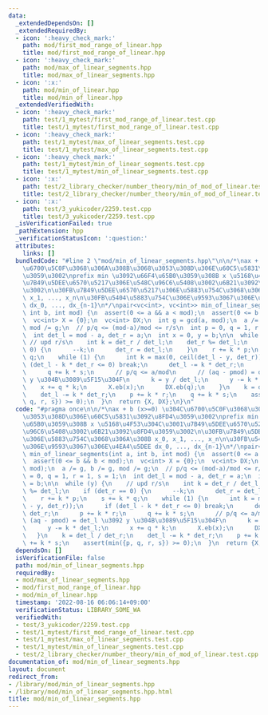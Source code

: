 ```yaml
---
data:
  _extendedDependsOn: []
  _extendedRequiredBy:
  - icon: ':heavy_check_mark:'
    path: mod/first_mod_range_of_linear.hpp
    title: mod/first_mod_range_of_linear.hpp
  - icon: ':heavy_check_mark:'
    path: mod/max_of_linear_segments.hpp
    title: mod/max_of_linear_segments.hpp
  - icon: ':x:'
    path: mod/min_of_linear.hpp
    title: mod/min_of_linear.hpp
  _extendedVerifiedWith:
  - icon: ':heavy_check_mark:'
    path: test/1_mytest/first_mod_range_of_linear.test.cpp
    title: test/1_mytest/first_mod_range_of_linear.test.cpp
  - icon: ':heavy_check_mark:'
    path: test/1_mytest/max_of_linear_segments.test.cpp
    title: test/1_mytest/max_of_linear_segments.test.cpp
  - icon: ':heavy_check_mark:'
    path: test/1_mytest/min_of_linear_segments.test.cpp
    title: test/1_mytest/min_of_linear_segments.test.cpp
  - icon: ':x:'
    path: test/2_library_checker/number_theory/min_of_mod_of_linear.test.cpp
    title: test/2_library_checker/number_theory/min_of_mod_of_linear.test.cpp
  - icon: ':x:'
    path: test/3_yukicoder/2259.test.cpp
    title: test/3_yukicoder/2259.test.cpp
  _isVerificationFailed: true
  _pathExtension: hpp
  _verificationStatusIcon: ':question:'
  attributes:
    links: []
  bundledCode: "#line 2 \"mod/min_of_linear_segments.hpp\"\n\n/*\nax + b (x>=0) \u304C\
    \u6700\u5C0F\u3068\u306A\u308B\u3068\u3053\u308D\u306E\u60C5\u5831\u3092\u8FD4\
    \u3059\u3002\nprefix min \u3092\u66F4\u65B0\u3059\u308B x \u5168\u4F53\u304C\u3001\
    \u7B49\u5DEE\u6570\u5217\u306E\u548C\u96C6\u5408\u3002\u6B21\u3092\u8FD4\u3059\
    \u3002\n\u30FB\u7B49\u5DEE\u6570\u5217\u306E\u5883\u754C\u3068\u306A\u308B x_0,\
    \ x_1, ..., x_n\n\u30FB\u5404\u5883\u754C\u306E\u9593\u3067\u306E\u4EA4\u5DEE\
    \ dx_0, ..., dx_{n-1}\n*/\npair<vc<int>, vc<int>> min_of_linear_segments(int a,\
    \ int b, int mod) {\n  assert(0 <= a && a < mod);\n  assert(0 <= b && b < mod);\n\
    \  vc<int> X = {0};\n  vc<int> DX;\n  int g = gcd(a, mod);\n  a /= g, b /= g,\
    \ mod /= g;\n  // p/q <= (mod-a)/mod <= r/s\n  int p = 0, q = 1, r = 1, s = 1;\n\
    \  int det_l = mod - a, det_r = a;\n  int x = 0, y = b;\n\n  while (y) {\n   \
    \ // upd r/s\n    int k = det_r / det_l;\n    det_r %= det_l;\n    if (det_r ==\
    \ 0) {\n      --k;\n      det_r = det_l;\n    }\n    r += k * p;\n    s += k *\
    \ q;\n    while (1) {\n      int k = max(0, ceil(det_l - y, det_r));\n      if\
    \ (det_l - k * det_r <= 0) break;\n      det_l -= k * det_r;\n      p += k * r;\n\
    \      q += k * s;\n      // p/q <= a/mod\n      // (aq - pmod) = det_l \u3092\
    \ y \u304B\u3089\u5F15\u304F\n      k = y / det_l;\n      y -= k * det_l;\n  \
    \    x += q * k;\n      X.eb(x);\n      DX.eb(q);\n    }\n    k = det_l / det_r;\n\
    \    det_l -= k * det_r;\n    p += k * r;\n    q += k * s;\n    assert(min({p,\
    \ q, r, s}) >= 0);\n  }\n  return {X, DX};\n}\n"
  code: "#pragma once\n\n/*\nax + b (x>=0) \u304C\u6700\u5C0F\u3068\u306A\u308B\u3068\
    \u3053\u308D\u306E\u60C5\u5831\u3092\u8FD4\u3059\u3002\nprefix min \u3092\u66F4\
    \u65B0\u3059\u308B x \u5168\u4F53\u304C\u3001\u7B49\u5DEE\u6570\u5217\u306E\u548C\
    \u96C6\u5408\u3002\u6B21\u3092\u8FD4\u3059\u3002\n\u30FB\u7B49\u5DEE\u6570\u5217\
    \u306E\u5883\u754C\u3068\u306A\u308B x_0, x_1, ..., x_n\n\u30FB\u5404\u5883\u754C\
    \u306E\u9593\u3067\u306E\u4EA4\u5DEE dx_0, ..., dx_{n-1}\n*/\npair<vc<int>, vc<int>>\
    \ min_of_linear_segments(int a, int b, int mod) {\n  assert(0 <= a && a < mod);\n\
    \  assert(0 <= b && b < mod);\n  vc<int> X = {0};\n  vc<int> DX;\n  int g = gcd(a,\
    \ mod);\n  a /= g, b /= g, mod /= g;\n  // p/q <= (mod-a)/mod <= r/s\n  int p\
    \ = 0, q = 1, r = 1, s = 1;\n  int det_l = mod - a, det_r = a;\n  int x = 0, y\
    \ = b;\n\n  while (y) {\n    // upd r/s\n    int k = det_r / det_l;\n    det_r\
    \ %= det_l;\n    if (det_r == 0) {\n      --k;\n      det_r = det_l;\n    }\n\
    \    r += k * p;\n    s += k * q;\n    while (1) {\n      int k = max(0, ceil(det_l\
    \ - y, det_r));\n      if (det_l - k * det_r <= 0) break;\n      det_l -= k *\
    \ det_r;\n      p += k * r;\n      q += k * s;\n      // p/q <= a/mod\n      //\
    \ (aq - pmod) = det_l \u3092 y \u304B\u3089\u5F15\u304F\n      k = y / det_l;\n\
    \      y -= k * det_l;\n      x += q * k;\n      X.eb(x);\n      DX.eb(q);\n \
    \   }\n    k = det_l / det_r;\n    det_l -= k * det_r;\n    p += k * r;\n    q\
    \ += k * s;\n    assert(min({p, q, r, s}) >= 0);\n  }\n  return {X, DX};\n}\n"
  dependsOn: []
  isVerificationFile: false
  path: mod/min_of_linear_segments.hpp
  requiredBy:
  - mod/max_of_linear_segments.hpp
  - mod/first_mod_range_of_linear.hpp
  - mod/min_of_linear.hpp
  timestamp: '2022-08-16 06:06:14+09:00'
  verificationStatus: LIBRARY_SOME_WA
  verifiedWith:
  - test/3_yukicoder/2259.test.cpp
  - test/1_mytest/first_mod_range_of_linear.test.cpp
  - test/1_mytest/max_of_linear_segments.test.cpp
  - test/1_mytest/min_of_linear_segments.test.cpp
  - test/2_library_checker/number_theory/min_of_mod_of_linear.test.cpp
documentation_of: mod/min_of_linear_segments.hpp
layout: document
redirect_from:
- /library/mod/min_of_linear_segments.hpp
- /library/mod/min_of_linear_segments.hpp.html
title: mod/min_of_linear_segments.hpp
---
```

